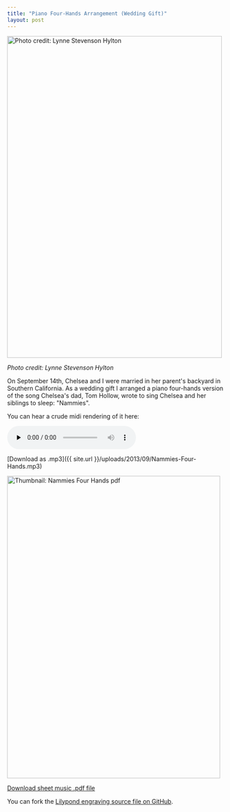 ```yaml
---
title: "Piano Four-Hands Arrangement (Wedding Gift)"
layout: post
---
```


<a href="{{ site.url }}/uploads/2013/09/wedding_dance_web.jpg"><img alt="Photo credit: Lynne Stevenson Hylton" src="{{ site.url }}/uploads/2013/09/wedding_dance_web.jpg" width="500" height="747" /></a>

*Photo credit: Lynne Stevenson Hylton*

On September 14th, Chelsea and I were married in her parent's backyard in Southern California. As a wedding gift I arranged a piano four-hands version of the song Chelsea's dad, Tom Hollow, wrote to sing Chelsea and her siblings to sleep: "Nammies".

You can hear a crude midi rendering of it here:

<audio src="{{ site.url }}/uploads/2013/09/Nammies-Four-Hands.mp3" type="audio/mp3"    controls="controls" preload="none"></audio>

[Download as .mp3]({{ site.url }}/uploads/2013/09/Nammies-Four-Hands.mp3)

<a href="{{ site.url }}/uploads/2014/06/eldredge-nammies_four_hands.pdf" target="_blank"><img class="aligncenter size-full wp-image-1484" alt="Thumbnail: Nammies Four Hands pdf" src="{{ site.url }}/uploads/2013/09/eldredge-nammies_four_hands.png" width="496" height="702" /></a>

<a href="{{ site.url }}/uploads/2014/06/eldredge-nammies_four_hands.pdf" target="_blank">Download sheet music .pdf file</a>

You can fork the <a href="https://github.com/captbaritone/eldredge-nammies_four_hands" target="_blank">Lilypond engraving source file on GitHub</a>.
